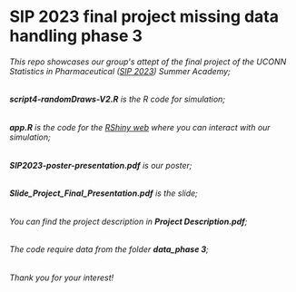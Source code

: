 # SIP 2023 final project missing data handling phase 3
###### This repo showcases our group's attept of the final project of the UCONN Statistics in Pharmaceutical ([SIP 2023](https://events.stat.uconn.edu/SIP2023/index.html)) Summer Academy;
###### **_script4-randomDraws-V2.R_** is the R code for simulation;
###### **_app.R_** is the code for the [RShiny web](https://rslinrandomwalker.shinyapps.io/projectapp/) where you can interact with our simulation;
###### **_SIP2023-poster-presentation.pdf_** is our poster;
###### **_Slide_Project_Final_Presentation.pdf_** is the slide;
###### You can find the project description in **_Project Description.pdf_**;
###### The code require data from the folder **_data_phase 3_**;
###### Thank you for your interest!
